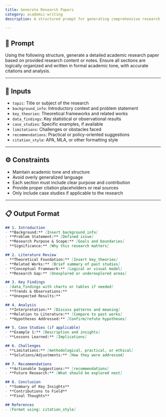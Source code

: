 ```yaml
---
title: Generate Research Papers  
category: academic-writing  
description: A structured prompt for generating comprehensive research papers using provided content. Includes sections for literature review, findings, case studies, and recommendations—complete with citations and future exploration paths.

---
```


## 🔧 Prompt

Using the following structure, generate a detailed academic research paper based on provided research content or notes. Ensure all sections are logically organized and written in formal academic tone, with accurate citations and analysis.

---

## 🧩 Inputs

- `topic`: Title or subject of the research  
- `background_info`: Introductory context and problem statement  
- `key_theories`: Theoretical frameworks and related works  
- `data_findings`: Key statistical or observational results  
- `case_studies`: Specific examples, if available  
- `limitations`: Challenges or obstacles faced  
- `recommendations`: Practical or policy-oriented suggestions  
- `citation_style`: APA, MLA, or other formatting style  

---

## ⚙️ Constraints

- Maintain academic tone and structure  
- Avoid overly generalized language  
- Each section must include clear purpose and contribution  
- Provide proper citation placeholders or real sources  
- Only include case studies if applicable to the research  

---

## 📋 Output Format

```markdown
## 1. Introduction  
- **Background:** [Insert background_info]  
- **Problem Statement:** [Defined issue]  
- **Research Purpose & Scope:** [Goals and boundaries]  
- **Significance:** [Why this research matters]  

## 2. Literature Review  
- **Theoretical Foundation:** [Insert key_theories]  
- **Related Works:** [Brief summary of past studies]  
- **Conceptual Framework:** [Logical or visual model]  
- **Research Gap:** [Unexplored or underexplored areas]  

## 3. Key Findings  
- [data_findings with charts or tables if needed]  
- **Trends & Observations:**  
- **Unexpected Results:**  

## 4. Analysis  
- **Interpretation:** [Discuss patterns and meaning]  
- **Relation to Literature:** [Compare to past works]  
- **Hypotheses Addressed:** [Confirm/refute hypotheses]  

## 5. Case Studies (if applicable)  
- **Example 1:** [Description and insights]  
- **Lessons Learned:** [Implications]  

## 6. Challenges  
- **Limitations:** [methodological, practical, or ethical]  
- **Solutions/Adjustments:** [How they were addressed]  

## 7. Recommendations  
- **Actionable Suggestions:** [recommendations]  
- **Future Research:** [What should be explored next]  

## 8. Conclusion  
- **Summary of Key Insights**  
- **Contributions to Field**  
- **Final Thoughts**  

## References  
- [Format using: citation_style]  
